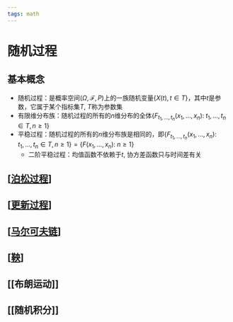 ```yaml
---
tags: math
---
```

# 随机过程

## 基本概念

- 随机过程：是概率空间$(\Omega, {\mathscr F}, P)$上的一族随机变量$\{X(t), t \in T\}$，其中$t$是参数，它属于某个指标集$T$, $T$称为参数集
- 有限维分布族：随机过程的所有的$n$维分布的全体$\{ F_{t_1, \dots, t_n}(x_1, \dots, x_n):\; t_1, \dots, t_n \in T, n \geq 1 \}$
- 平稳过程：随机过程的所有的$n$维分布族是相同的，即$\{ F_{t_1, \dots, t_n}(x_1, \dots, x_n):\; t_1, \dots, t_n \in T, n \geq 1 \} = \{ F(x_1, \dots, x_n):\; n \geq 1 \}$
  - 二阶平稳过程：均值函数不依赖于$t$, 协方差函数只与时间差有关

## [[泊松过程]]

## [[更新过程]]

## [[马尔可夫链]]

## [[鞅]]

## [[布朗运动]]

## [[随机积分]]

[//begin]: # "Autogenerated link references for markdown compatibility"
[泊松过程]: 随机过程/泊松过程.md "泊松过程"
[更新过程]: 随机过程/更新过程.md "更新过程"
[马尔可夫链]: 随机过程/马尔可夫链.md "马尔可夫链"
[鞅]: 随机过程/鞅.md "鞅"
[//end]: # "Autogenerated link references"
